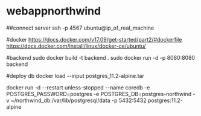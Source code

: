 # webappnorthwind
##connect server
ssh -p 4567 ubuntu@ip_of_real_machine

#docker 
https://docs.docker.com/v17.09/get-started/part2/#dockerfile
https://docs.docker.com/install/linux/docker-ce/ubuntu/

#backend
sudo docker build -t backend .
sudo docker run -d -p 8080:8080 backend

#deploy db
docker load --input postgres_11.2-alpine.tar

docker run -d --restart unless-stopped --name coredb -e POSTGRES_PASSWORD=postgres -e POSTGRES_DB=postgres-northwind -v ~/northwind_db:/var/lib/postgresql/data -p 5432:5432 postgres:11.2-alpine